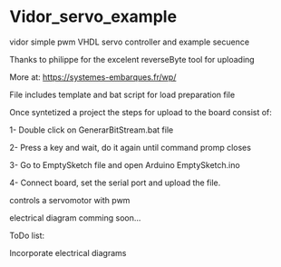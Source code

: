 # Vidor_servo_example
vidor simple pwm VHDL servo controller and example secuence

Thanks to philippe for the excelent reverseByte tool for uploading 

More at: https://systemes-embarques.fr/wp/

File includes template and bat script for load preparation file

Once syntetized a project the steps for upload to the board consist of:

1- Double click on GenerarBitStream.bat file

2- Press a key and wait, do it again until command promp closes

3- Go to EmptySketch file and open Arduino EmptySketch.ino

4- Connect board, set the serial port and upload the file.

controls a servomotor with pwm

electrical diagram comming soon...

ToDo list:

Incorporate electrical diagrams


